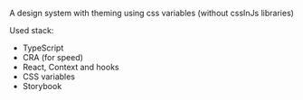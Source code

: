 A design system with theming using css variables (without cssInJs libraries)

Used stack:

- TypeScript
- CRA (for speed)
- React, Context and hooks
- CSS variables
- Storybook
